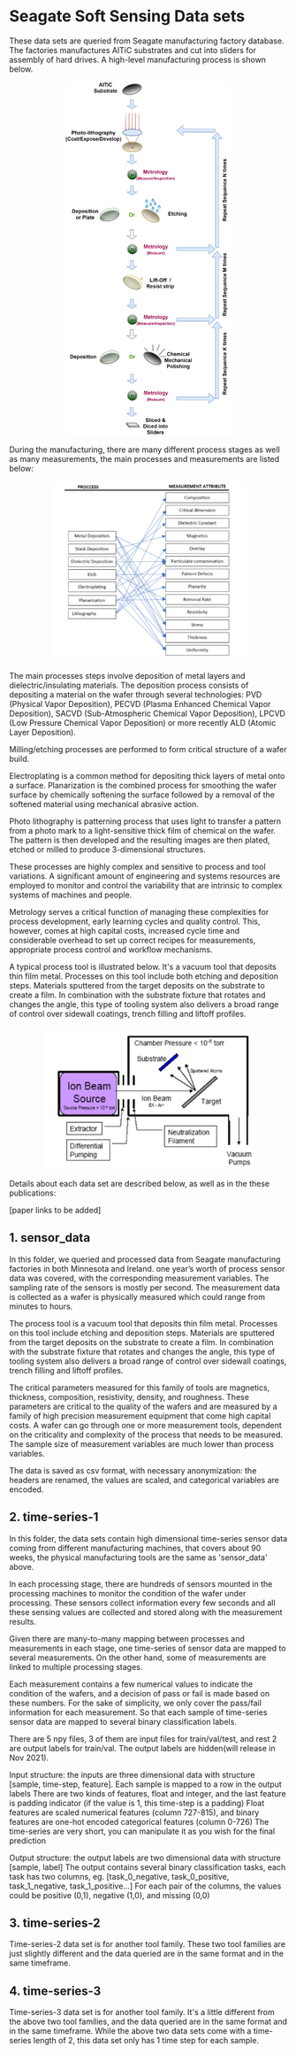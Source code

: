 # Seagate Soft Sensing Data sets

These data sets are queried from Seagate manufacturing factory database. The factories manufactures AlTiC substrates and cut into sliders for assembly of hard drives. A high-level manufacturing process is shown below. 

<div align="center">
<img src="Images/wafer_manufacture.png" alt="drawing" width="300"/>
</div>

During the manufacturing, there are many different process stages as well as many measurements, the main processes and measurements are listed below:

<div align="center">
<img src="Images/Process.png" alt="drawing" />
</div>
  
The main processes steps involve deposition of metal layers and dielectric/insulating materials.  The deposition process  consists of depositing a material on the wafer through several technologies: PVD (Physical Vapor Deposition), PECVD (Plasma Enhanced Chemical Vapor Deposition), SACVD (Sub-Atmospheric Chemical Vapor Deposition), LPCVD (Low Pressure Chemical Vapor Deposition) or more recently ALD (Atomic Layer Deposition).

Milling/etching processes are performed to form critical structure of a wafer build. 

Electroplating is a common method for depositing thick layers of metal onto a surface. Planarization is the combined process for smoothing the wafer surface by chemically softening the surface followed by a removal of the softened material using mechanical abrasive action.

Photo lithography is patterning process that uses light to transfer a pattern from a photo mark to a light-sensitive thick film of chemical on the wafer. The pattern is then developed and the resulting images are then plated, etched or milled to produce 3-dimensional structures.

These processes are highly complex and sensitive to process and tool variations. A significant amount of engineering and systems resources are employed to monitor and control the variability that are intrinsic to complex systems of machines and people.

Metrology serves a critical function of managing these complexities for process development, early learning cycles and quality control. This, however, comes at high capital costs, increased cycle time and considerable overhead to set up correct recipes for measurements, appropriate process control and workflow mechanisms.


A typical process tool is illustrated below. It's a vacuum tool that deposits thin film metal.  Processes on this tool include both etching and deposition steps. Materials 	sputtered from the target deposits on the substrate to create a film.  In combination with the substrate fixture that rotates and changes the angle, this type of tooling system also delivers a broad range of control over sidewall coatings, trench filling and liftoff profiles. 

<div align="center">
<img src="Images/tool.png" alt="drawing" />
</div>
  
Details about each data set are described below, as well as in the these publications:

[paper links to be added]

## 1. sensor_data

In this folder, we queried and processed data from Seagate manufacturing factories in both Minnesota and Ireland. 
one year’s worth of process sensor data was covered, with the corresponding
measurement variables. The sampling rate of the sensors is mostly per second. The measurement data is
collected as a wafer is physically measured which could range from minutes to hours.

The process tool is a vacuum tool that deposits thin film metal. Processes on this tool include etching and deposition steps. 
Materials are sputtered from the target deposits on the substrate to create a film. 
In combination with the substrate fixture that rotates and changes the angle, this
type of tooling system also delivers a broad range of control
over sidewall coatings, trench filling and liftoff profiles.

The critical parameters measured for this family of tools are
magnetics, thickness, composition, resistivity, density, and
roughness. These parameters are critical to the quality of the
wafers and are measured by a family of high precision
measurement equipment that come high capital costs. A wafer can go through one or more measurement
tools, dependent on the criticality and complexity of the process
that needs to be measured. The sample size of measurement
variables are much lower than process variables. 

The data is saved as csv format, with necessary anonymization: the headers are renamed, the values are scaled, and categorical variables are encoded.

## 2. time-series-1
In this folder, the data sets contain high dimensional time-series sensor data coming from different manufacturing machines, that covers about 90 weeks, the physical manufacturing tools are the same as 'sensor_data' above.

In each processing stage, there are hundreds of sensors mounted in the processing machines to monitor the condition of the wafer under processing. These sensors collect information every few seconds and all these sensing values are collected and stored along with the measurement results. 

Given there are many-to-many mapping between processes and measurements in each stage, one time-series of sensor data are mapped to several measurements. On the other hand, some of measurements are linked to multiple processing stages. 

Each measurement contains a few numerical values to indicate the condition of the wafers, and a decision of pass or fail is made based on these numbers. For the sake of simplicity, we only cover the pass/fail information for each measurement. So that each sample of time-series sensor data are mapped to several binary classification labels.

There are 5 npy files, 3 of them are input files for train/val/test, and rest 2 are output labels for train/val. 
The output labels are hidden(will release in Nov 2021).

Input structure: the inputs are three dimensional data with structure [sample, time-step, feature]. 
Each sample is mapped to a row in the output labels
There are two kinds of features, float and integer, and the last feature is padding indicator (if the value is 1, this time-step is a padding)
Float features are scaled numerical features (column 727-815), and binary features are one-hot encoded categorical features (column 0-726)
The time-series are very short, you can manipulate it as you wish for the final prediction

Output structure: the output labels are two dimensional data with structure [sample, label]
The output contains several binary classification tasks, each task has two columns, eg. [task_0_negative, task_0_positive, task_1_negative, task_1_positive...]
For each pair of the columns, the values could be positive (0,1), negative (1,0), and missing (0,0)

## 3. time-series-2
Time-series-2 data set is for another tool family. These two tool families are just slightly different and the data queried are in the same format and in the same timeframe.

## 4. time-series-3
Time-series-3 data set is for another tool family. It's a little different from the above two tool families, and the data queried are in the same format and in the same timeframe. While the above two data sets come with a time-series length of 2, this data set only has 1 time step for each sample.


